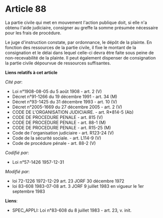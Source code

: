 # Article 88

La partie civile qui met en mouvement l'action publique doit, si elle n'a obtenu l'aide judiciaire, consigner au greffe la
somme présumée nécessaire pour les frais de procédure.

Le juge d'instruction constate, par ordonnance, le dépôt de la plainte. En fonction des ressources de la partie civile, il
fixe le montant de la consignation et le délai dans lequel celle-ci devra être faite sous peine de non-recevabilité de la
plainte. Il peut également dispenser de consignation la partie civile dépourvue de ressources suffisantes.

**Liens relatifs à cet article**

_Cité par_:

  - Loi n°1908-08-05 du 5 août 1908 - art. 2 (V)
  - Décret n°91-1266 du 19 décembre 1991 - art. 34 (M)
  - Décret n°93-1425 du 31 décembre 1993 - art. 10 (V)
  - Décret n°2005-1669 du 27 décembre 2005 - art. 2 (V)
  - CODE DE L'ORGANISATION JUDICIAIRE. - art. R*814-5 (Ab)
  - CODE DE PROCEDURE PENALE - art. 815 (V)
  - CODE DE PROCEDURE PENALE - art. 88-1 (M)
  - CODE DE PROCEDURE PENALE - art. R15-25 (M)
  - Code de l'organisation judiciaire - art. R123-24 (V)
  - Code de la sécurité sociale. - art. L114-9 (V)
  - Code de procédure pénale - art. 88-2 (V)

_Codifié par_:

  - Loi n°57-1426 1957-12-31

_Modifié par_:

  - loi 72-1226 1972-12-29 art. 23 JORF 30 décembre 1972
  - loi 83-608 1983-07-08 art. 3 JORF 9 juillet 1983 en vigueur le 1er septembre 1983

**Liens**:

  - SPEC_APPLI: Loi n°83-608 du 8 juillet 1983 - art. 23, v. init.
